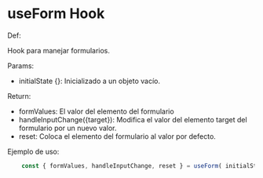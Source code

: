 # useForm Hook

Def:

Hook para manejar formularios.

Params:

- initialState {}: Inicializado a un objeto vacío.

Return:

- formValues: El valor del elemento del formulario
- handleInputChange({target}): Modifica el valor del elemento target del formulario por un nuevo valor.
- reset: Coloca el elemento del formulario al valor por defecto.

Ejemplo de uso:

```javascript
    const { formValues, handleInputChange, reset } = useForm( initialState );
```
